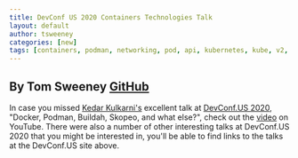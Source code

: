 ```yaml
---
title: DevConf US 2020 Containers Technologies Talk
layout: default
author: tsweeney
categories: [new]
tags: [containers, podman, networking, pod, api, kubernetes, kube, v2, hpc, windows, mac]
---
```


## By Tom Sweeney [GitHub](https://github.com/TomSweeneyRedhat)

In case you missed [Kedar Kulkarni's](https://github.com/kedark3) excellent talk at [DevConf.US 2020](https://www.devconf.info/us/), "Docker, Podman, Buildah, Skopeo, and what else?", check out the [video](https://www.youtube.com/watch?v=5g2F0vSWY3U&feature=youtu.be) on YouTube. There were also a number of other interesting talks at DevConf.US 2020 that you might be interested in, you'll be able to find links to the talks at the DevConf.US site above.
